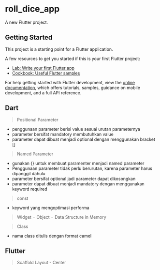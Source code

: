 # roll_dice_app

A new Flutter project.

## Getting Started

This project is a starting point for a Flutter application.

A few resources to get you started if this is your first Flutter project:

- [Lab: Write your first Flutter app](https://docs.flutter.dev/get-started/codelab)
- [Cookbook: Useful Flutter samples](https://docs.flutter.dev/cookbook)

For help getting started with Flutter development, view the
[online documentation](https://docs.flutter.dev/), which offers tutorials,
samples, guidance on mobile development, and a full API reference.

## Dart

> Positional Parameter

- penggunaan parameter berisi value sesuai urutan parameternya
- parameter bersifat mandatory membutuhkan value
- parameter dapat dibuat menjadi optional dengan menggunakan bracket []

> Named Parameter

- gunakan {} untuk membuat paramenter menjadi named parameter
- Penggunaan parameter tidak perlu berurutan, karena parameter harus dipanggil dahulu
- parameter bersifat optional jadi parameter dapat dikosongkan
- parameter dapat dibuat menjadi mandatory dengan menggunakan keyword required

> const

- keyword yang mengoptimasi performa

> Widget = Object = Data Structure in Memory

> Class

- nama class ditulis dengan format camel

## Flutter

> Scaffold
> Layout - Center
